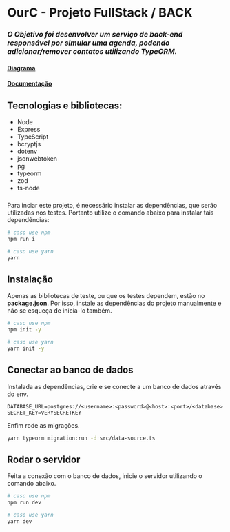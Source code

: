 # OurC - Projeto FullStack / BACK
### *O Objetivo foi desenvolver um serviço de back-end responsável por simular uma agenda, podendo adicionar/remover contatos utilizando TypeORM.*

#### [Diagrama](https://drive.google.com/file/d/15vOe7nMFv4YZt0Z_-N8UGTGQouOi6TyG/view?usp=sharing)
#### [Documentação](https://github.com/stevalves/m6sp2-back/blob/main/DOC.md)

## **Tecnologias e bibliotecas**:
* Node
* Express
* TypeScript
* bcryptjs
* dotenv
* jsonwebtoken
* pg
* typeorm
* zod
* ts-node

###

Para inciar este projeto, é necessário instalar as dependências, que serão utilizadas nos testes. Portanto utilize o comando abaixo para instalar tais dependências:

```bash
# caso use npm
npm run i

# caso use yarn
yarn
```

## Instalação

Apenas as bibliotecas de teste, ou que os testes dependem, estão no **package.json**. Por isso, instale as dependências do projeto manualmente e não se esqueça de inicia-lo também.

```bash
# caso use npm
npm init -y

# caso use yarn
yarn init -y
```

## Conectar ao banco de dados

Instalada as dependências, crie e se conecte a um banco de dados através do env.

```.env
DATABASE_URL=postgres://<username>:<password>@<host>:<port>/<database>
SECRET_KEY=VERYSECRETKEY
```

Enfim rode as migrações.

```bash
yarn typeorm migration:run -d src/data-source.ts
```

## Rodar o servidor

Feita a conexão com o banco de dados, inicie o servidor utilizando o comando abaixo.

```bash
# caso use npm
npm run dev

# caso use yarn
yarn dev
```
